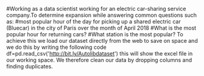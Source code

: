 #Working as a data scientist working for an electric car-sharing service company.To determine expansion while answering common questions such as: #most popular hour of the day for picking up a shared electric car (Bluecar) in the city of Paris over the month of April 2018 #What is the most popular hour for returning cars? #What station is the most popular? To achieve this we load our dataset directly from the web to save on space and we do this by writing the following code df=pd.read_csv('http://bit.ly/Autolibdataset') this will show the excel file in our working space. We therefore clean our data by dropping columns and finding duplicates.
